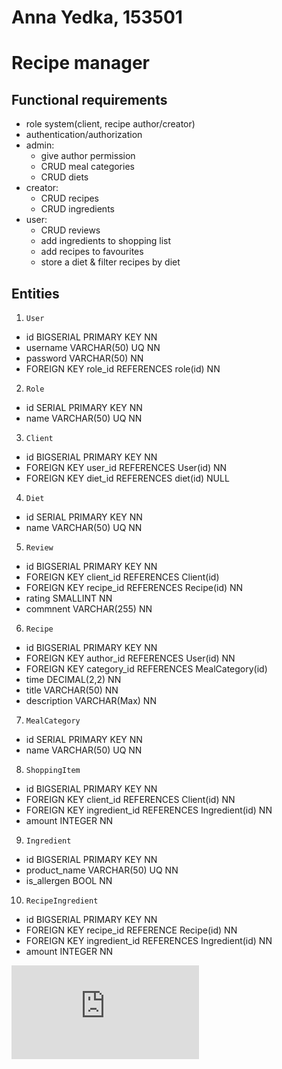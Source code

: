 # Anna Yedka, 153501
# Recipe manager

## Functional requirements
- role system(client, recipe author/creator)
- authentication/authorization
- admin:
  - give author permission
  - CRUD meal categories
  - CRUD diets
- creator:
  - CRUD recipes
  - CRUD ingredients
- user:
  - CRUD reviews
  - add ingredients to shopping list
  - add recipes to favourites
  - store a diet & filter recipes by diet


## Entities
1. `User`
  - id BIGSERIAL PRIMARY KEY NN
  - username VARCHAR(50) UQ NN
  - password VARCHAR(50) NN
  - FOREIGN KEY role_id REFERENCES role(id) NN

2. `Role`
  - id SERIAL PRIMARY KEY NN
  - name VARCHAR(50) UQ NN

3. `Client`
  - id BIGSERIAL PRIMARY KEY NN
  - FOREIGN KEY user_id REFERENCES User(id) NN
  - FOREIGN KEY diet_id REFERENCES diet(id) NULL

4. `Diet`
  - id SERIAL PRIMARY KEY NN
  - name VARCHAR(50) UQ NN

5. `Review`
  - id BIGSERIAL PRIMARY KEY NN
  - FOREIGN KEY client_id REFERENCES Client(id) 
  - FOREIGN KEY recipe_id REFERENCES Recipe(id) NN
  - rating SMALLINT NN
  - commnent VARCHAR(255) NN

6. `Recipe`
  - id BIGSERIAL PRIMARY KEY NN
  - FOREIGN KEY author_id REFERENCES User(id) NN
  - FOREIGN KEY category_id REFERENCES MealCategory(id)
  - time DECIMAL(2,2) NN
  - title VARCHAR(50) NN
  - description VARCHAR(Max) NN

7. `MealCategory`
  - id SERIAL PRIMARY KEY NN
  - name VARCHAR(50) UQ NN

8. `ShoppingItem`
  - id BIGSERIAL PRIMARY KEY NN
  - FOREIGN KEY client_id REFERENCES Client(id) NN
  - FOREIGN KEY ingredient_id REFERENCES Ingredient(id) NN
  - amount INTEGER NN


9. `Ingredient`
  - id BIGSERIAL PRIMARY KEY NN
  - product_name VARCHAR(50) UQ NN
  - is_allergen BOOL NN

10. `RecipeIngredient`
  - id BIGSERIAL PRIMARY KEY NN
  - FOREIGN KEY recipe_id REFERENCE Recipe(id) NN
  - FOREIGN KEY ingredient_id REFERENCES Ingredient(id) NN
  - amount INTEGER NN

![db.pdf](https://github.com/AnnaYedka/db/files/12793723/db.pdf)

